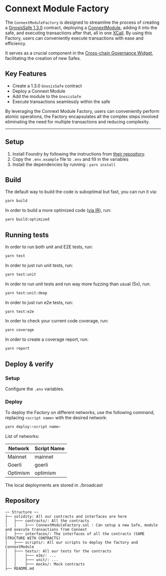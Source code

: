 # Connext Module Factory

The `ConnextModuleFactory` is designed to streamline the process of creating a [GnosisSafe 1.3.0](https://github.com/safe-global/safe-contracts/tree/v1.3.0) contract, deploying a [ConnextModule](https://github.com/gnosis/zodiac-module-connext), adding it into the safe, and executing transactions after that, all in one [XCall](https://docs.connext.network). By using this Factory, users can conveniently execute transactions with ease and efficiency.

It serves as a crucial component in the [Cross-chain Governance Widget](https://github.com/defi-wonderland/crosschain-widget), facilitating the creation of new Safes.

## Key Features

- Create a 1.3.0 `GnosisSafe` contract
- Deploy a Connext Module
- Add the module to the `GnosisSafe`
- Execute transactions seamlessly within the safe

By leveraging the Connext Module Factory, users can conveniently perform atomic operations, the Factory encapsulates all the complex steps involved eliminating the need for multiple transactions and reducing complexity.

---

## Setup

1. Install Foundry by following the instructions from [their repository](https://github.com/foundry-rs/foundry#installation).
2. Copy the `.env.example` file to `.env` and fill in the variables
3. Install the dependencies by running : `yarn install`

## Build

The default way to build the code is suboptimal but fast, you can run it via:

```bash
yarn build
```

In order to build a more optimized code ([via IR](https://docs.soliditylang.org/en/v0.8.15/ir-breaking-changes.html#solidity-ir-based-codegen-changes)), run:

```bash
yarn build:optimized
```

## Running tests

In order to run both unit and E2E tests, run:

```bash
yarn test
```

In order to just run unit tests, run:

```bash
yarn test:unit
```

In order to run unit tests and run way more fuzzing than usual (5x), run:

```bash
yarn test:unit:deep
```

In order to just run e2e tests, run:

```bash
yarn test:e2e
```

In order to check your current code coverage, run:

```bash
yarn coverage
```

In order to create a coverage report, run:

```bash
yarn report
```

## Deploy & verify

### Setup

Configure the `.env` variables.

### Deploy

To deploy the Factory on different networks, use the following command, replacing `<script name>` with the desired network:

```bash
yarn deploy:<script name>
```

List of networks:

| Network  | Script Name |
| -------- | ----------- |
| Mainnet  | mainnet     |
| Goerli   | goerli      |
| Optimism | optimism    |

The local deployments are stored in ./broadcast

## Repository

```
~~ Structure ~~
├── solidity: All our contracts and interfaces are here
│   ├─── contracts/: All the contracts
│   │    ├─── ConnextModuleFactory.sol : Can setup a new Safe, module and execute transactions from Connext
│   ├─── interfaces/: The interfaces of all the contracts (SAME STRUCTURE WITH CONTRACTS)
│   ├─── scripts/: All our scripts to deploy the factory and ConnextModule
│   ├─── tests/: All our tests for the contracts
│   │    ├─── e2e/: ...
│   │    ├─── unit/: ...
│   │    ├─── mocks/: Mock contracts
├── README.md
```
